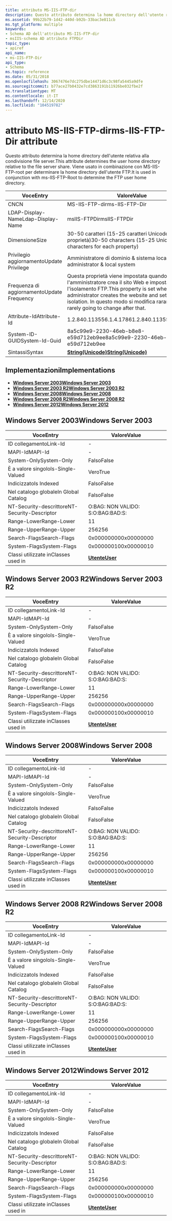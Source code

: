 ```yaml
---
title: attributo MS-IIS-FTP-dir
description: Questo attributo determina la home directory dell'utente relativa alla condivisione file server. Viene usato in combinazione con MS-IIS-FTP-root per determinare la home directory dell'utente FTP.
ms.assetid: 99b22b79-1d42-440d-b92b-33bac3e811cb
ms.tgt_platform: multiple
keywords:
- Schema AD dell'attributo MS-IIS-FTP-dir
- msIIS-schema AD attributo FTPDir
topic_type:
- apiref
api_name:
- ms-IIS-FTP-Dir
api_type:
- Schema
ms.topic: reference
ms.date: 05/31/2018
ms.openlocfilehash: 3067476e7dc275dbe14471d6c3c98fa5445a9dfe
ms.sourcegitcommit: b77ace27b0432e7cd3863191b11926be032fbe2f
ms.translationtype: MT
ms.contentlocale: it-IT
ms.lasthandoff: 12/14/2020
ms.locfileid: "104519782"
---
```

# <a name="ms-iis-ftp-dir-attribute"></a><span data-ttu-id="97149-106">attributo MS-IIS-FTP-dir</span><span class="sxs-lookup"><span data-stu-id="97149-106">ms-IIS-FTP-Dir attribute</span></span>

<span data-ttu-id="97149-107">Questo attributo determina la home directory dell'utente relativa alla condivisione file server.</span><span class="sxs-lookup"><span data-stu-id="97149-107">This attribute determines the user home directory relative to the file server share.</span></span> <span data-ttu-id="97149-108">Viene usato in combinazione con MS-IIS-FTP-root per determinare la home directory dell'utente FTP.</span><span class="sxs-lookup"><span data-stu-id="97149-108">It is used in conjunction with ms-IIS-FTP-Root to determine the FTP user home directory.</span></span>



| <span data-ttu-id="97149-109">Voce</span><span class="sxs-lookup"><span data-stu-id="97149-109">Entry</span></span> | <span data-ttu-id="97149-110">Valore</span><span class="sxs-lookup"><span data-stu-id="97149-110">Value</span></span> |
|-------------------|---------------------------------------------------------------------------------------------------------------------------------|
| <span data-ttu-id="97149-111">CN</span><span class="sxs-lookup"><span data-stu-id="97149-111">CN</span></span>                | <span data-ttu-id="97149-112">MS-IIS-FTP-dir</span><span class="sxs-lookup"><span data-stu-id="97149-112">ms-IIS-FTP-Dir</span></span>                                                                                                                  |
| <span data-ttu-id="97149-113">LDAP-Display-Name</span><span class="sxs-lookup"><span data-stu-id="97149-113">Ldap-Display-Name</span></span> | <span data-ttu-id="97149-114">msIIS-FTPDir</span><span class="sxs-lookup"><span data-stu-id="97149-114">msIIS-FTPDir</span></span>                                                                                                                    |
| <span data-ttu-id="97149-115">Dimensione</span><span class="sxs-lookup"><span data-stu-id="97149-115">Size</span></span>              | <span data-ttu-id="97149-116">30-50 caratteri (15-25 caratteri Unicode per ogni proprietà)</span><span class="sxs-lookup"><span data-stu-id="97149-116">30-50 characters (15-25 Unicode characters for each property)</span></span>                                                                   |
| <span data-ttu-id="97149-117">Privilegio aggiornamento</span><span class="sxs-lookup"><span data-stu-id="97149-117">Update Privilege</span></span>  | <span data-ttu-id="97149-118">Amministratore di dominio & sistema locale</span><span class="sxs-lookup"><span data-stu-id="97149-118">Domain administrator & local system</span></span>                                                                                             |
| <span data-ttu-id="97149-119">Frequenza di aggiornamento</span><span class="sxs-lookup"><span data-stu-id="97149-119">Update Frequency</span></span>  | <span data-ttu-id="97149-120">Questa proprietà viene impostata quando l'amministratore crea il sito Web e imposta l'isolamento FTP.</span><span class="sxs-lookup"><span data-stu-id="97149-120">This property is set when the administrator creates the website and sets FTP isolation.</span></span> <span data-ttu-id="97149-121">In questo modo si modifica raramente.</span><span class="sxs-lookup"><span data-stu-id="97149-121">It's rarely going to change after that.</span></span> |
| <span data-ttu-id="97149-122">Attribute-Id</span><span class="sxs-lookup"><span data-stu-id="97149-122">Attribute-Id</span></span>      | <span data-ttu-id="97149-123">1.2.840.113556.1.4.1786</span><span class="sxs-lookup"><span data-stu-id="97149-123">1.2.840.113556.1.4.1786</span></span>                                                                                                         |
| <span data-ttu-id="97149-124">System-ID-GUID</span><span class="sxs-lookup"><span data-stu-id="97149-124">System-Id-Guid</span></span>    | <span data-ttu-id="97149-125">8a5c99e9-2230-46eb-b8e8-e59d712eb9ee</span><span class="sxs-lookup"><span data-stu-id="97149-125">8a5c99e9-2230-46eb-b8e8-e59d712eb9ee</span></span>                                                                                            |
| <span data-ttu-id="97149-126">Sintassi</span><span class="sxs-lookup"><span data-stu-id="97149-126">Syntax</span></span>            | [<span data-ttu-id="97149-127">**String(Unicode)**</span><span class="sxs-lookup"><span data-stu-id="97149-127">**String(Unicode)**</span></span>](s-string-unicode.md)                                                                                     |



## <a name="implementations"></a><span data-ttu-id="97149-128">Implementazioni</span><span class="sxs-lookup"><span data-stu-id="97149-128">Implementations</span></span>

-   [<span data-ttu-id="97149-129">**Windows Server 2003**</span><span class="sxs-lookup"><span data-stu-id="97149-129">**Windows Server 2003**</span></span>](#windows-server-2003)
-   [<span data-ttu-id="97149-130">**Windows Server 2003 R2**</span><span class="sxs-lookup"><span data-stu-id="97149-130">**Windows Server 2003 R2**</span></span>](#windows-server-2003-r2)
-   [<span data-ttu-id="97149-131">**Windows Server 2008**</span><span class="sxs-lookup"><span data-stu-id="97149-131">**Windows Server 2008**</span></span>](#windows-server-2008)
-   [<span data-ttu-id="97149-132">**Windows Server 2008 R2**</span><span class="sxs-lookup"><span data-stu-id="97149-132">**Windows Server 2008 R2**</span></span>](#windows-server-2008-r2)
-   [<span data-ttu-id="97149-133">**Windows Server 2012**</span><span class="sxs-lookup"><span data-stu-id="97149-133">**Windows Server 2012**</span></span>](#windows-server-2012)

## <a name="windows-server-2003"></a><span data-ttu-id="97149-134">Windows Server 2003</span><span class="sxs-lookup"><span data-stu-id="97149-134">Windows Server 2003</span></span>



| <span data-ttu-id="97149-135">Voce</span><span class="sxs-lookup"><span data-stu-id="97149-135">Entry</span></span> | <span data-ttu-id="97149-136">Valore</span><span class="sxs-lookup"><span data-stu-id="97149-136">Value</span></span> |
|------------------------|-----------------------------------|
| <span data-ttu-id="97149-137">ID collegamento</span><span class="sxs-lookup"><span data-stu-id="97149-137">Link-Id</span></span>                | \-                                |
| <span data-ttu-id="97149-138">MAPI-Id</span><span class="sxs-lookup"><span data-stu-id="97149-138">MAPI-Id</span></span>                | \-                                |
| <span data-ttu-id="97149-139">System-Only</span><span class="sxs-lookup"><span data-stu-id="97149-139">System-Only</span></span>            | <span data-ttu-id="97149-140">Falso</span><span class="sxs-lookup"><span data-stu-id="97149-140">False</span></span>                             |
| <span data-ttu-id="97149-141">È a valore singolo</span><span class="sxs-lookup"><span data-stu-id="97149-141">Is-Single-Valued</span></span>       | <span data-ttu-id="97149-142">Vero</span><span class="sxs-lookup"><span data-stu-id="97149-142">True</span></span>                              |
| <span data-ttu-id="97149-143">Indicizzato</span><span class="sxs-lookup"><span data-stu-id="97149-143">Is Indexed</span></span>             | <span data-ttu-id="97149-144">Falso</span><span class="sxs-lookup"><span data-stu-id="97149-144">False</span></span>                             |
| <span data-ttu-id="97149-145">Nel catalogo globale</span><span class="sxs-lookup"><span data-stu-id="97149-145">In Global Catalog</span></span>      | <span data-ttu-id="97149-146">Falso</span><span class="sxs-lookup"><span data-stu-id="97149-146">False</span></span>                             |
| <span data-ttu-id="97149-147">NT-Security-descrittore</span><span class="sxs-lookup"><span data-stu-id="97149-147">NT-Security-Descriptor</span></span> | <span data-ttu-id="97149-148">O:BAG: NON VALIDO: S:</span><span class="sxs-lookup"><span data-stu-id="97149-148">O:BAG:BAD:S:</span></span>                      |
| <span data-ttu-id="97149-149">Range-Lower</span><span class="sxs-lookup"><span data-stu-id="97149-149">Range-Lower</span></span>            | <span data-ttu-id="97149-150">1</span><span class="sxs-lookup"><span data-stu-id="97149-150">1</span></span>                                 |
| <span data-ttu-id="97149-151">Range-Upper</span><span class="sxs-lookup"><span data-stu-id="97149-151">Range-Upper</span></span>            | <span data-ttu-id="97149-152">256</span><span class="sxs-lookup"><span data-stu-id="97149-152">256</span></span>                               |
| <span data-ttu-id="97149-153">Search-Flags</span><span class="sxs-lookup"><span data-stu-id="97149-153">Search-Flags</span></span>           | <span data-ttu-id="97149-154">0x00000000</span><span class="sxs-lookup"><span data-stu-id="97149-154">0x00000000</span></span>                        |
| <span data-ttu-id="97149-155">System-Flags</span><span class="sxs-lookup"><span data-stu-id="97149-155">System-Flags</span></span>           | <span data-ttu-id="97149-156">0x00000010</span><span class="sxs-lookup"><span data-stu-id="97149-156">0x00000010</span></span>                        |
| <span data-ttu-id="97149-157">Classi utilizzate in</span><span class="sxs-lookup"><span data-stu-id="97149-157">Classes used in</span></span>        | [<span data-ttu-id="97149-158">**Utente**</span><span class="sxs-lookup"><span data-stu-id="97149-158">**User**</span></span>](c-user.md)<br/> |



## <a name="windows-server-2003-r2"></a><span data-ttu-id="97149-159">Windows Server 2003 R2</span><span class="sxs-lookup"><span data-stu-id="97149-159">Windows Server 2003 R2</span></span>



| <span data-ttu-id="97149-160">Voce</span><span class="sxs-lookup"><span data-stu-id="97149-160">Entry</span></span> | <span data-ttu-id="97149-161">Valore</span><span class="sxs-lookup"><span data-stu-id="97149-161">Value</span></span> |
|------------------------|-----------------------------------|
| <span data-ttu-id="97149-162">ID collegamento</span><span class="sxs-lookup"><span data-stu-id="97149-162">Link-Id</span></span>                | \-                                |
| <span data-ttu-id="97149-163">MAPI-Id</span><span class="sxs-lookup"><span data-stu-id="97149-163">MAPI-Id</span></span>                | \-                                |
| <span data-ttu-id="97149-164">System-Only</span><span class="sxs-lookup"><span data-stu-id="97149-164">System-Only</span></span>            | <span data-ttu-id="97149-165">Falso</span><span class="sxs-lookup"><span data-stu-id="97149-165">False</span></span>                             |
| <span data-ttu-id="97149-166">È a valore singolo</span><span class="sxs-lookup"><span data-stu-id="97149-166">Is-Single-Valued</span></span>       | <span data-ttu-id="97149-167">Vero</span><span class="sxs-lookup"><span data-stu-id="97149-167">True</span></span>                              |
| <span data-ttu-id="97149-168">Indicizzato</span><span class="sxs-lookup"><span data-stu-id="97149-168">Is Indexed</span></span>             | <span data-ttu-id="97149-169">Falso</span><span class="sxs-lookup"><span data-stu-id="97149-169">False</span></span>                             |
| <span data-ttu-id="97149-170">Nel catalogo globale</span><span class="sxs-lookup"><span data-stu-id="97149-170">In Global Catalog</span></span>      | <span data-ttu-id="97149-171">Falso</span><span class="sxs-lookup"><span data-stu-id="97149-171">False</span></span>                             |
| <span data-ttu-id="97149-172">NT-Security-descrittore</span><span class="sxs-lookup"><span data-stu-id="97149-172">NT-Security-Descriptor</span></span> | <span data-ttu-id="97149-173">O:BAG: NON VALIDO: S:</span><span class="sxs-lookup"><span data-stu-id="97149-173">O:BAG:BAD:S:</span></span>                      |
| <span data-ttu-id="97149-174">Range-Lower</span><span class="sxs-lookup"><span data-stu-id="97149-174">Range-Lower</span></span>            | <span data-ttu-id="97149-175">1</span><span class="sxs-lookup"><span data-stu-id="97149-175">1</span></span>                                 |
| <span data-ttu-id="97149-176">Range-Upper</span><span class="sxs-lookup"><span data-stu-id="97149-176">Range-Upper</span></span>            | <span data-ttu-id="97149-177">256</span><span class="sxs-lookup"><span data-stu-id="97149-177">256</span></span>                               |
| <span data-ttu-id="97149-178">Search-Flags</span><span class="sxs-lookup"><span data-stu-id="97149-178">Search-Flags</span></span>           | <span data-ttu-id="97149-179">0x00000000</span><span class="sxs-lookup"><span data-stu-id="97149-179">0x00000000</span></span>                        |
| <span data-ttu-id="97149-180">System-Flags</span><span class="sxs-lookup"><span data-stu-id="97149-180">System-Flags</span></span>           | <span data-ttu-id="97149-181">0x00000010</span><span class="sxs-lookup"><span data-stu-id="97149-181">0x00000010</span></span>                        |
| <span data-ttu-id="97149-182">Classi utilizzate in</span><span class="sxs-lookup"><span data-stu-id="97149-182">Classes used in</span></span>        | [<span data-ttu-id="97149-183">**Utente**</span><span class="sxs-lookup"><span data-stu-id="97149-183">**User**</span></span>](c-user.md)<br/> |



## <a name="windows-server-2008"></a><span data-ttu-id="97149-184">Windows Server 2008</span><span class="sxs-lookup"><span data-stu-id="97149-184">Windows Server 2008</span></span>



| <span data-ttu-id="97149-185">Voce</span><span class="sxs-lookup"><span data-stu-id="97149-185">Entry</span></span> | <span data-ttu-id="97149-186">Valore</span><span class="sxs-lookup"><span data-stu-id="97149-186">Value</span></span> |
|------------------------|-----------------------------------|
| <span data-ttu-id="97149-187">ID collegamento</span><span class="sxs-lookup"><span data-stu-id="97149-187">Link-Id</span></span>                | \-                                |
| <span data-ttu-id="97149-188">MAPI-Id</span><span class="sxs-lookup"><span data-stu-id="97149-188">MAPI-Id</span></span>                | \-                                |
| <span data-ttu-id="97149-189">System-Only</span><span class="sxs-lookup"><span data-stu-id="97149-189">System-Only</span></span>            | <span data-ttu-id="97149-190">Falso</span><span class="sxs-lookup"><span data-stu-id="97149-190">False</span></span>                             |
| <span data-ttu-id="97149-191">È a valore singolo</span><span class="sxs-lookup"><span data-stu-id="97149-191">Is-Single-Valued</span></span>       | <span data-ttu-id="97149-192">Vero</span><span class="sxs-lookup"><span data-stu-id="97149-192">True</span></span>                              |
| <span data-ttu-id="97149-193">Indicizzato</span><span class="sxs-lookup"><span data-stu-id="97149-193">Is Indexed</span></span>             | <span data-ttu-id="97149-194">Falso</span><span class="sxs-lookup"><span data-stu-id="97149-194">False</span></span>                             |
| <span data-ttu-id="97149-195">Nel catalogo globale</span><span class="sxs-lookup"><span data-stu-id="97149-195">In Global Catalog</span></span>      | <span data-ttu-id="97149-196">Falso</span><span class="sxs-lookup"><span data-stu-id="97149-196">False</span></span>                             |
| <span data-ttu-id="97149-197">NT-Security-descrittore</span><span class="sxs-lookup"><span data-stu-id="97149-197">NT-Security-Descriptor</span></span> | <span data-ttu-id="97149-198">O:BAG: NON VALIDO: S:</span><span class="sxs-lookup"><span data-stu-id="97149-198">O:BAG:BAD:S:</span></span>                      |
| <span data-ttu-id="97149-199">Range-Lower</span><span class="sxs-lookup"><span data-stu-id="97149-199">Range-Lower</span></span>            | <span data-ttu-id="97149-200">1</span><span class="sxs-lookup"><span data-stu-id="97149-200">1</span></span>                                 |
| <span data-ttu-id="97149-201">Range-Upper</span><span class="sxs-lookup"><span data-stu-id="97149-201">Range-Upper</span></span>            | <span data-ttu-id="97149-202">256</span><span class="sxs-lookup"><span data-stu-id="97149-202">256</span></span>                               |
| <span data-ttu-id="97149-203">Search-Flags</span><span class="sxs-lookup"><span data-stu-id="97149-203">Search-Flags</span></span>           | <span data-ttu-id="97149-204">0x00000000</span><span class="sxs-lookup"><span data-stu-id="97149-204">0x00000000</span></span>                        |
| <span data-ttu-id="97149-205">System-Flags</span><span class="sxs-lookup"><span data-stu-id="97149-205">System-Flags</span></span>           | <span data-ttu-id="97149-206">0x00000010</span><span class="sxs-lookup"><span data-stu-id="97149-206">0x00000010</span></span>                        |
| <span data-ttu-id="97149-207">Classi utilizzate in</span><span class="sxs-lookup"><span data-stu-id="97149-207">Classes used in</span></span>        | [<span data-ttu-id="97149-208">**Utente**</span><span class="sxs-lookup"><span data-stu-id="97149-208">**User**</span></span>](c-user.md)<br/> |



## <a name="windows-server-2008-r2"></a><span data-ttu-id="97149-209">Windows Server 2008 R2</span><span class="sxs-lookup"><span data-stu-id="97149-209">Windows Server 2008 R2</span></span>



| <span data-ttu-id="97149-210">Voce</span><span class="sxs-lookup"><span data-stu-id="97149-210">Entry</span></span> | <span data-ttu-id="97149-211">Valore</span><span class="sxs-lookup"><span data-stu-id="97149-211">Value</span></span> |
|------------------------|-----------------------------------|
| <span data-ttu-id="97149-212">ID collegamento</span><span class="sxs-lookup"><span data-stu-id="97149-212">Link-Id</span></span>                | \-                                |
| <span data-ttu-id="97149-213">MAPI-Id</span><span class="sxs-lookup"><span data-stu-id="97149-213">MAPI-Id</span></span>                | \-                                |
| <span data-ttu-id="97149-214">System-Only</span><span class="sxs-lookup"><span data-stu-id="97149-214">System-Only</span></span>            | <span data-ttu-id="97149-215">Falso</span><span class="sxs-lookup"><span data-stu-id="97149-215">False</span></span>                             |
| <span data-ttu-id="97149-216">È a valore singolo</span><span class="sxs-lookup"><span data-stu-id="97149-216">Is-Single-Valued</span></span>       | <span data-ttu-id="97149-217">Vero</span><span class="sxs-lookup"><span data-stu-id="97149-217">True</span></span>                              |
| <span data-ttu-id="97149-218">Indicizzato</span><span class="sxs-lookup"><span data-stu-id="97149-218">Is Indexed</span></span>             | <span data-ttu-id="97149-219">Falso</span><span class="sxs-lookup"><span data-stu-id="97149-219">False</span></span>                             |
| <span data-ttu-id="97149-220">Nel catalogo globale</span><span class="sxs-lookup"><span data-stu-id="97149-220">In Global Catalog</span></span>      | <span data-ttu-id="97149-221">Falso</span><span class="sxs-lookup"><span data-stu-id="97149-221">False</span></span>                             |
| <span data-ttu-id="97149-222">NT-Security-descrittore</span><span class="sxs-lookup"><span data-stu-id="97149-222">NT-Security-Descriptor</span></span> | <span data-ttu-id="97149-223">O:BAG: NON VALIDO: S:</span><span class="sxs-lookup"><span data-stu-id="97149-223">O:BAG:BAD:S:</span></span>                      |
| <span data-ttu-id="97149-224">Range-Lower</span><span class="sxs-lookup"><span data-stu-id="97149-224">Range-Lower</span></span>            | <span data-ttu-id="97149-225">1</span><span class="sxs-lookup"><span data-stu-id="97149-225">1</span></span>                                 |
| <span data-ttu-id="97149-226">Range-Upper</span><span class="sxs-lookup"><span data-stu-id="97149-226">Range-Upper</span></span>            | <span data-ttu-id="97149-227">256</span><span class="sxs-lookup"><span data-stu-id="97149-227">256</span></span>                               |
| <span data-ttu-id="97149-228">Search-Flags</span><span class="sxs-lookup"><span data-stu-id="97149-228">Search-Flags</span></span>           | <span data-ttu-id="97149-229">0x00000000</span><span class="sxs-lookup"><span data-stu-id="97149-229">0x00000000</span></span>                        |
| <span data-ttu-id="97149-230">System-Flags</span><span class="sxs-lookup"><span data-stu-id="97149-230">System-Flags</span></span>           | <span data-ttu-id="97149-231">0x00000010</span><span class="sxs-lookup"><span data-stu-id="97149-231">0x00000010</span></span>                        |
| <span data-ttu-id="97149-232">Classi utilizzate in</span><span class="sxs-lookup"><span data-stu-id="97149-232">Classes used in</span></span>        | [<span data-ttu-id="97149-233">**Utente**</span><span class="sxs-lookup"><span data-stu-id="97149-233">**User**</span></span>](c-user.md)<br/> |



## <a name="windows-server-2012"></a><span data-ttu-id="97149-234">Windows Server 2012</span><span class="sxs-lookup"><span data-stu-id="97149-234">Windows Server 2012</span></span>



| <span data-ttu-id="97149-235">Voce</span><span class="sxs-lookup"><span data-stu-id="97149-235">Entry</span></span> | <span data-ttu-id="97149-236">Valore</span><span class="sxs-lookup"><span data-stu-id="97149-236">Value</span></span> |
|------------------------|-----------------------------------|
| <span data-ttu-id="97149-237">ID collegamento</span><span class="sxs-lookup"><span data-stu-id="97149-237">Link-Id</span></span>                | \-                                |
| <span data-ttu-id="97149-238">MAPI-Id</span><span class="sxs-lookup"><span data-stu-id="97149-238">MAPI-Id</span></span>                | \-                                |
| <span data-ttu-id="97149-239">System-Only</span><span class="sxs-lookup"><span data-stu-id="97149-239">System-Only</span></span>            | <span data-ttu-id="97149-240">Falso</span><span class="sxs-lookup"><span data-stu-id="97149-240">False</span></span>                             |
| <span data-ttu-id="97149-241">È a valore singolo</span><span class="sxs-lookup"><span data-stu-id="97149-241">Is-Single-Valued</span></span>       | <span data-ttu-id="97149-242">Vero</span><span class="sxs-lookup"><span data-stu-id="97149-242">True</span></span>                              |
| <span data-ttu-id="97149-243">Indicizzato</span><span class="sxs-lookup"><span data-stu-id="97149-243">Is Indexed</span></span>             | <span data-ttu-id="97149-244">Falso</span><span class="sxs-lookup"><span data-stu-id="97149-244">False</span></span>                             |
| <span data-ttu-id="97149-245">Nel catalogo globale</span><span class="sxs-lookup"><span data-stu-id="97149-245">In Global Catalog</span></span>      | <span data-ttu-id="97149-246">Falso</span><span class="sxs-lookup"><span data-stu-id="97149-246">False</span></span>                             |
| <span data-ttu-id="97149-247">NT-Security-descrittore</span><span class="sxs-lookup"><span data-stu-id="97149-247">NT-Security-Descriptor</span></span> | <span data-ttu-id="97149-248">O:BAG: NON VALIDO: S:</span><span class="sxs-lookup"><span data-stu-id="97149-248">O:BAG:BAD:S:</span></span>                      |
| <span data-ttu-id="97149-249">Range-Lower</span><span class="sxs-lookup"><span data-stu-id="97149-249">Range-Lower</span></span>            | <span data-ttu-id="97149-250">1</span><span class="sxs-lookup"><span data-stu-id="97149-250">1</span></span>                                 |
| <span data-ttu-id="97149-251">Range-Upper</span><span class="sxs-lookup"><span data-stu-id="97149-251">Range-Upper</span></span>            | <span data-ttu-id="97149-252">256</span><span class="sxs-lookup"><span data-stu-id="97149-252">256</span></span>                               |
| <span data-ttu-id="97149-253">Search-Flags</span><span class="sxs-lookup"><span data-stu-id="97149-253">Search-Flags</span></span>           | <span data-ttu-id="97149-254">0x00000000</span><span class="sxs-lookup"><span data-stu-id="97149-254">0x00000000</span></span>                        |
| <span data-ttu-id="97149-255">System-Flags</span><span class="sxs-lookup"><span data-stu-id="97149-255">System-Flags</span></span>           | <span data-ttu-id="97149-256">0x00000010</span><span class="sxs-lookup"><span data-stu-id="97149-256">0x00000010</span></span>                        |
| <span data-ttu-id="97149-257">Classi utilizzate in</span><span class="sxs-lookup"><span data-stu-id="97149-257">Classes used in</span></span>        | [<span data-ttu-id="97149-258">**Utente**</span><span class="sxs-lookup"><span data-stu-id="97149-258">**User**</span></span>](c-user.md)<br/> |



 

 






